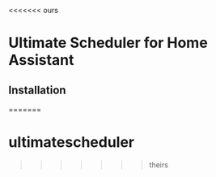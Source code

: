 <<<<<<< ours
# Ultimate Scheduler for Home Assistant

## Installation
=======
# ultimatescheduler
>>>>>>> theirs
